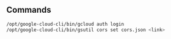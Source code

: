 ## Commands

```bash
/opt/google-cloud-cli/bin/gcloud auth login
/opt/google-cloud-cli/bin/gsutil cors set cors.json <link>
```
